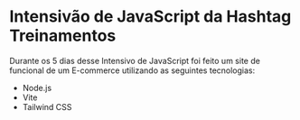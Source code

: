 # Intensivão de JavaScript da Hashtag Treinamentos
Durante os 5 dias desse Intensivo de JavaScript foi feito um site de funcional de um E-commerce utilizando as seguintes tecnologias:
* Node.js
* Vite
* Tailwind CSS